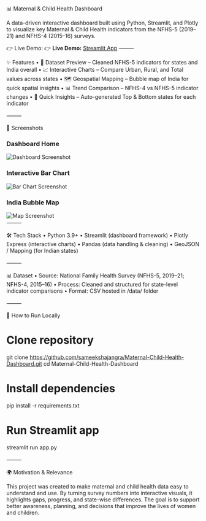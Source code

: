 📊 Maternal & Child Health Dashboard

A data-driven interactive dashboard built using Python, Streamlit, and Plotly to visualize key Maternal & Child Health indicators from the NFHS-5 (2019–21) and NFHS-4 (2015–16) surveys.

👉 Live Demo: 👉 **Live Demo:** [Streamlit App](https://maternal-child-health-dashboard-4appugn5fq9hjg4jzmlkwhk.streamlit.app/)
⸻

✨ Features
	•	📂 Dataset Preview – Cleaned NFHS-5 indicators for states and India overall
	•	📈 Interactive Charts – Compare Urban, Rural, and Total values across states
	•	🗺️ Geospatial Mapping – Bubble map of India for quick spatial insights
	•	📊 Trend Comparison – NFHS-4 vs NFHS-5 indicator changes
	•	📌 Quick Insights – Auto-generated Top & Bottom states for each indicator
 
⸻

📸 Screenshots
### Dashboard Home  
![Dashboard Screenshot](<img width="1434" height="604" alt="Image" src="https://github.com/user-attachments/assets/0f95c674-1a53-4956-a6dd-231b2bfc0d2e" />)  

### Interactive Bar Chart  
![Bar Chart Screenshot](<img width="1139" height="565" alt="Image" src="https://github.com/user-attachments/assets/a8ab748d-12d2-4b6f-9aca-867cb1091c5e" />)  

### India Bubble Map  
![Map Screenshot](<img width="1451" height="823" alt="Image" src="https://github.com/user-attachments/assets/a70201db-091b-450f-ad23-0685ccc5792a" />)  
⸻

🛠️ Tech Stack
	•	Python 3.9+
	•	Streamlit (dashboard framework)
	•	Plotly Express (interactive charts)
	•	Pandas (data handling & cleaning)
	•	GeoJSON / Mapping (for Indian states)

⸻

📊 Dataset
	•	Source: National Family Health Survey (NFHS-5, 2019–21; NFHS-4, 2015–16)
	•	Process: Cleaned and structured for state-level indicator comparisons
	•	Format: CSV hosted in /data/ folder

⸻

🚀 How to Run Locally
# Clone repository
git clone https://github.com/sameekshajangra/Maternal-Child-Health-Dashboard.git
cd Maternal-Child-Health-Dashboard

# Install dependencies
pip install -r requirements.txt

# Run Streamlit app
streamlit run app.py


⸻

🌍 Motivation & Relevance

This project was created to make maternal and child health data easy to understand and use. By turning survey numbers into interactive visuals, it highlights gaps, progress, and state-wise differences. The goal is to support better awareness, planning, and decisions that improve the lives of women and children.
